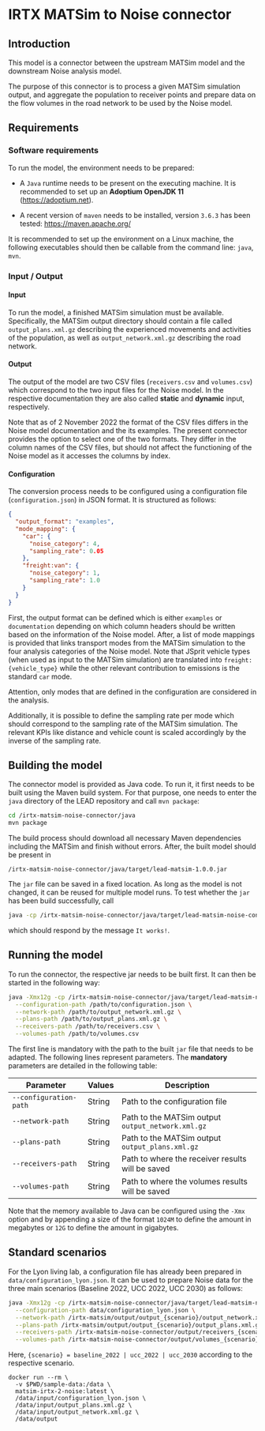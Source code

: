 # IRTX MATSim to Noise connector

## Introduction

This model is a connector between the upstream MATSim model and the downstream
Noise analysis model.

The purpose of this connector is to process a given MATSim simulation output,
and aggregate the population to receiver points and prepare data on the flow
volumes in the road network to be used by the Noise model.

## Requirements

### Software requirements

To run the model, the environment needs to be prepared:

- A `Java` runtime needs to be present on the executing machine. It is recommended to set up an **Adoptium OpenJDK 11** (https://adoptium.net).

- A recent version of `maven` needs to be installed, version `3.6.3` has been tested: https://maven.apache.org/

It is recommended to set up the environment on a Linux machine, the following
executables should then be callable from the command line: `java`, `mvn`.

### Input / Output

#### Input

To run the model, a finished MATSim simulation must be available. Specifically,
the MATSim output directory should contain a file called `output_plans.xml.gz`
describing the experienced movements and activities of the population, as well
as `output_network.xml.gz` describing the road network.

#### Output

The output of the model are two CSV files (`receivers.csv` and `volumes.csv`) which
correspond to the two input files for the Noise model. In the respective documentation
they are also called **static** and **dynamic** input, respectively.

Note that as of 2 November 2022 the format of the CSV files differs in the Noise
model documentation and the its examples. The present connector provides the option
to select one of the two formats. They differ in the column names of the CSV files,
but should not affect the functioning of the Noise model as it accesses the columns
by index.

#### Configuration

The conversion process needs to be configured using a configuration file (`configuration.json`)
in JSON format. It is structured as follows:

```json
{
  "output_format": "examples",
  "mode_mapping": {
    "car": {
      "noise_category": 4,
      "sampling_rate": 0.05
    },
    "freight:van": {
      "noise_category": 1,
      "sampling_rate": 1.0
    }
  }
}
```

First, the output format can be defined which is either `examples` or `documentation`
depending on which column headers should be written based on the information of the
Noise model. After, a list of mode mappings is provided that links transport modes
from the MATSim simulation to the four analysis categories of the Noise model. Note
that JSprit vehicle types (when used as input to the MATSim simulation) are
translated into `freight:{vehicle_type}` while the other relevant contribution
to emissions is the standard `car` mode.

Attention, only modes that are defined in the configuration are considered in
the analysis.

Additionally, it is possible to define the sampling rate per mode which should
correspond to the sampling rate of the MATSim simulation. The relevant KPIs like
distance and vehicle count is scaled accordingly by the inverse of the sampling
rate.

## Building the model

The connector model is provided as Java code. To run it, it first needs to be built using
the Maven build system. For that purpose, one needs to enter the `java` directory
of the LEAD repository and call `mvn package`:

```bash
cd /irtx-matsim-noise-connector/java
mvn package
```

The build process should download all necessary Maven dependencies including
the MATSim and finish without errors. After, the built model should be
present in

```
/irtx-matsim-noise-connector/java/target/lead-matsim-1.0.0.jar
```

The `jar` file can be saved in a fixed location. As long as the model is not
changed, it can be reused for multiple model runs. To test whether the `jar` has
been build successfully, call

```bash
java -cp /irtx-matsim-noise-connector/java/target/lead-matsim-noise-connector-1.0.0.jar fr.irtx.lead.matsim_noise_connector.RunVerification
```

which should respond by the message `It works!`.

## Running the model

To run the connector, the respective jar needs to be built first. It can then be
started in the following way:

```bash
java -Xmx12g -cp /irtx-matsim-noise-connector/java/target/lead-matsim-noise-connector-1.0.0.jar fr.irtx.lead.matsim_noise_connector.RunNoiseConverter \
  --configuration-path /path/to/configuration.json \
  --network-path /path/to/output_network.xml.gz \
  --plans-path /path/to/output_plans.xml.gz \
  --receivers-path /path/to/receivers.csv \
  --volumes-path /path/to/volumes.csv
```

The first line is mandatory with the path to the built `jar` file that needs
to be adapted. The following lines represent parameters. The **mandatory**
parameters are detailed in the following table:

Parameter             | Values                            | Description
---                   | ---                               | ---
`--configuration-path`          | String                            | Path to the configuration file
`--network-path`         | String                            | Path to the MATSim output `output_network.xml.gz`
`--plans-path`         | String                            | Path to the MATSim output `output_plans.xml.gz`
`--receivers-path`         | String                            | Path to where the receiver results will be saved
`--volumes-path`         | String                            | Path to where the volumes results will be saved

Note that the memory available to Java can be configured using the `-Xmx` option and by appending a size of the format `1024M` to define the amount in megabytes or `12G` to define the amount in gigabytes.

## Standard scenarios

For the Lyon living lab, a configuration file has already been prepared in
`data/configuration_lyon.json`. It can be used to prepare Noise data for the
three main scenarios (Baseline 2022, UCC 2022, UCC 2030) as follows:

```bash
java -Xmx12g -cp /irtx-matsim-noise-connector/java/target/lead-matsim-noise-connector-1.0.0.jar fr.irtx.lead.matsim_noise_connector.RunNoiseConverter \
  --configuration-path data/configuration_lyon.json \
  --network-path /irtx-matsim/output/output_{scenario}/output_network.xml.gz \
  --plans-path /irtx-matsim/output/output_{scenario}/output_plans.xml.gz \
  --receivers-path /irtx-matsim-noise-connector/output/receivers_{scenario}.csv \
  --volumes-path /irtx-matsim-noise-connector/output/volumes_{scenario}.csv
```

Here, `{scenario} = baseline_2022 | ucc_2022 | ucc_2030`
according to the respective scenario.

```
docker run --rm \
  -v $PWD/sample-data:/data \
  matsim-irtx-2-noise:latest \
  /data/input/configuration_lyon.json \
  /data/input/output_plans.xml.gz \
  /data/input/output_network.xml.gz \
  /data/output
```
